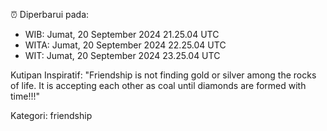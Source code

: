 ⏰ Diperbarui pada:
- WIB: Jumat, 20 September 2024 21.25.04 UTC
- WITA: Jumat, 20 September 2024 22.25.04 UTC
- WIT: Jumat, 20 September 2024 23.25.04 UTC

Kutipan Inspiratif:
"Friendship is not finding gold or silver among the rocks of life. It is accepting each other as coal until diamonds are formed with time!!!"


Kategori: friendship

